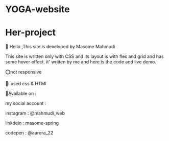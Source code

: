 # YOGA-website
# Her-project

🌼 Hello ,This site is developed by Masome Mahmudi

This site is written only with CSS and its layout is with flex and grid and has some hover effect.
it' wriiten by me and here is the code and live demo.

⭕not responsive

🤖i used css & HTMl

 🍄Available on :

 my social account :
 
  instagram : @mahmudi_web
  
  linkdein : masome-spring
  
  codepen : @aurora_22
